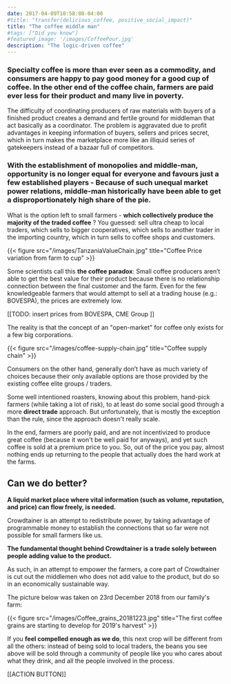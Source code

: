 ```yaml
---
date: 2017-04-09T10:58:08-04:00
#title: "transfer(delicious_coffee, positive_social_impact)"
title: "The coffee middle man"
#tags: ["Did you know"]
#featured_image: '/images/CoffeePour.jpg'
description: "The logic-driven coffee"
---
```


### Specialty coffee is more than ever seen as a commodity, and consumers are happy to pay good money for a good cup of coffee. In the other end of the coffee chain, farmers are paid ever less for their product and many live in poverty.

The difficulty of coordinating producers of raw materials with buyers of a finished product creates a demand and fertile ground for middleman that act basically as a coordinator. The problem is aggravated due to profit advantages in keeping information of buyers, sellers and prices secret, which in turn makes the marketplace more like an illiquid series of gatekeepers instead of a bazaar full of competitors. 

### With the establishment of monopolies and middle-man, opportunity is no longer equal for everyone and favours just a few established players - Because of such unequal market power relations, middle-man historically have been able to get a disproportionately high share of the pie.

What is the option left to small farmers - **which collectively produce the majority of the traded coffee** ? You guessed: sell ultra cheap to local traders, which sells to bigger cooperatives, which sells to another trader in the importing country, which in turn sells to coffee shops and customers.

{{< figure src="/images/TanzaniaValueChain.jpg" title="Coffee Price variation from farm to cup" >}}

Some scientists call this **the coffee paradox**: Small coffee producers aren’t able to get the best value for their product because there is no relationship connection between the final customer and the farm. Even for the few knowledgeable farmers that would attempt to sell at a trading house (e.g.: BOVESPA), the prices are extremely low.

[[TODO: insert prices from BOVESPA, CME Group ]]

The reality is that the concept of an "open-market" for coffee only exists for a few big corporations.

{{< figure src="/images/coffee-supply-chain.jpg" title="Coffee supply chain" >}}

Consumers on the other hand, generally don’t have as much variety of choices because their only available options are those provided by the existing coffee elite groups / traders.

Some well intentioned roasters, knowing about this problem, hand-pick farmers (while taking a lot of risk), to at least do some social good through a more **direct trade** approach. But unfortunately, that is mostly the exception than the rule, since the approach doesn't really scale.

In the end, farmers are poorly paid, and are not incentivized to produce great coffee (because it won't be well paid for anyways), and yet such coffee is sold at a premium price to you. So, out of the price you pay, almost nothing ends up returning to the people that actually does the hard work at the farms.

## Can we do better?

**A liquid market place where vital information (such as volume, reputation, and price) can flow freely, is needed.**

Crowdtainer is an attempt to redistribute power, by taking advantage of programmable money to establish the connections that so far were not possible for small farmers like us.

**The fundamental thought behind Crowdtainer is a trade solely between people adding value to the product.**

As such, in an attempt to empower the farmers, a core part of Crowdtainer is cut out the middlemen who does not add value to the product, but do so in an economically sustainable way.

The picture below was taken on 23rd December 2018 from our family's farm:

{{< figure src="/images/Coffee_grains_20181223.jpg" title="The first coffee grains are starting to develop for 2019's harvest" >}}

If you **feel compelled enough as we do**, this next crop will be different from all the others: instead of being sold to local traders, the beans you see above will be sold through a community of people like you who cares about what they drink, and all the people involved in the process.

[[ACTION BUTTON]]